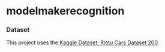 # modelmakerecognition
### Dataset
This project uses the [Kaggle Dataset: Riotu Cars Dataset 200](https://www.kaggle.com/datasets/riotulab/car-make-model-and-generation).
